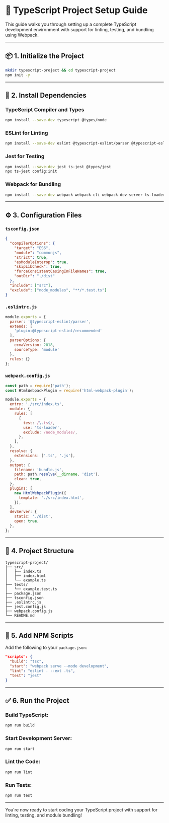 # 🚀 TypeScript Project Setup Guide

This guide walks you through setting up a complete TypeScript development environment with support for linting, testing, and bundling using Webpack.

---

## 📦 1. Initialize the Project

```bash
mkdir typescript-project && cd typescript-project
npm init -y
```

---

## 🔧 2. Install Dependencies

### TypeScript Compiler and Types
```bash
npm install --save-dev typescript @types/node
```

### ESLint for Linting
```bash
npm install --save-dev eslint @typescript-eslint/parser @typescript-eslint/eslint-plugin
```

### Jest for Testing
```bash
npm install --save-dev jest ts-jest @types/jest
npx ts-jest config:init
```

### Webpack for Bundling
```bash
npm install --save-dev webpack webpack-cli webpack-dev-server ts-loader html-webpack-plugin
```

---

## ⚙️ 3. Configuration Files

### `tsconfig.json`
```json
{
  "compilerOptions": {
    "target": "ES6",
    "module": "commonjs",
    "strict": true,
    "esModuleInterop": true,
    "skipLibCheck": true,
    "forceConsistentCasingInFileNames": true,
    "outDir": "./dist"
  },
  "include": ["src"],
  "exclude": ["node_modules", "**/*.test.ts"]
}
```

### `.eslintrc.js`
```js
module.exports = {
  parser: '@typescript-eslint/parser',
  extends: [
    'plugin:@typescript-eslint/recommended'
  ],
  parserOptions: {
    ecmaVersion: 2018,
    sourceType: 'module'
  },
  rules: {}
};
```

### `webpack.config.js`
```js
const path = require('path');
const HtmlWebpackPlugin = require('html-webpack-plugin');

module.exports = {
  entry: './src/index.ts',
  module: {
    rules: [
      {
        test: /\.ts$/,
        use: 'ts-loader',
        exclude: /node_modules/,
      },
    ],
  },
  resolve: {
    extensions: ['.ts', '.js'],
  },
  output: {
    filename: 'bundle.js',
    path: path.resolve(__dirname, 'dist'),
    clean: true,
  },
  plugins: [
    new HtmlWebpackPlugin({
      template: './src/index.html',
    }),
  ],
  devServer: {
    static: './dist',
    open: true,
  },
};
```

---

## 📂 4. Project Structure

```
typescript-project/
├── src/
│   ├── index.ts
│   ├── index.html
│   └── example.ts
├── tests/
│   └── example.test.ts
├── package.json
├── tsconfig.json
├── .eslintrc.js
├── jest.config.js
├── webpack.config.js
└── README.md
```

---

## 🧪 5. Add NPM Scripts

Add the following to your `package.json`:

```json
"scripts": {
  "build": "tsc",
  "start": "webpack serve --mode development",
  "lint": "eslint . --ext .ts",
  "test": "jest"
}
```

---

## ✅ 6. Run the Project

### Build TypeScript:
```bash
npm run build
```

### Start Development Server:
```bash
npm run start
```

### Lint the Code:
```bash
npm run lint
```

### Run Tests:
```bash
npm run test
```

---

You're now ready to start coding your TypeScript project with support for linting, testing, and module bundling!
